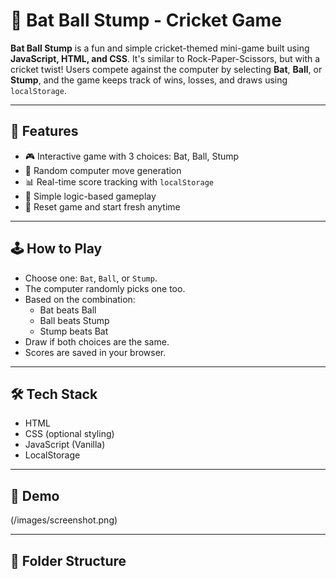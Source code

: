 # 🏏 Bat Ball Stump - Cricket Game

**Bat Ball Stump** is a fun and simple cricket-themed mini-game built using **JavaScript, HTML, and CSS**. It's similar to Rock-Paper-Scissors, but with a cricket twist! Users compete against the computer by selecting **Bat**, **Ball**, or **Stump**, and the game keeps track of wins, losses, and draws using `localStorage`.

---

## 🚀 Features

- 🎮 Interactive game with 3 choices: Bat, Ball, Stump
- 🤖 Random computer move generation
- 📊 Real-time score tracking with `localStorage`
- 🧠 Simple logic-based gameplay
- 🔁 Reset game and start fresh anytime

---

## 🕹️ How to Play

- Choose one: `Bat`, `Ball`, or `Stump`.
- The computer randomly picks one too.
- Based on the combination:
  - Bat beats Ball
  - Ball beats Stump
  - Stump beats Bat
- Draw if both choices are the same.
- Scores are saved in your browser.

---

## 🛠️ Tech Stack

- HTML
- CSS (optional styling)
- JavaScript (Vanilla)
- LocalStorage

---

## 📸 Demo

(/images/screenshot.png)

---

## 📂 Folder Structure
